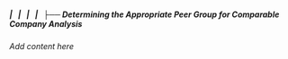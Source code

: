 ##### |   |   |   |   ├── Determining the Appropriate Peer Group for Comparable Company Analysis

*Add content here*
